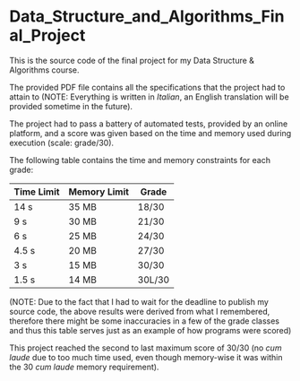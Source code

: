 # Data_Structure_and_Algorithms_Final_Project

This is the source code of the final project for my Data Structure & Algorithms course.

The provided PDF file contains all the specifications that the project had to attain to (NOTE: Everything is written in _Italian_, an English translation will be provided sometime in the future).

The project had to pass a battery of automated tests, provided by an online platform, and a score was given based on the time and memory used during execution (scale: grade/30).

The following table contains the time and memory constraints for each grade:

| Time Limit | Memory Limit | Grade |
|------------|--------------|-------|
| 14 s       | 35 MB        | 18/30 |
| 9 s        | 30 MB        | 21/30 | 
| 6 s        | 25 MB        | 24/30 |
| 4.5 s      | 20 MB        | 27/30 |
| 3 s        | 15 MB        | 30/30 |
| 1.5 s      | 14 MB        | 30L/30|

(NOTE: Due to the fact that I had to wait for the deadline to publish my source code, the above results were derived from what I remembered, therefore there might be some inaccuracies in
a few of the grade classes and thus this table serves just as an example of how programs were scored)

This project reached the second to last maximum score of 30/30 (no _cum laude_ due to too much time used, even though memory-wise it was within the 30 _cum laude_ memory requirement).

